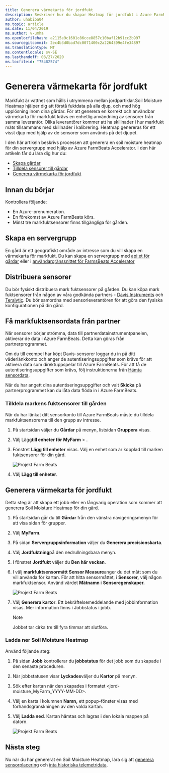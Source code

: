 ```yaml
---
title: Generera värmekarta för jordfukt
description: Beskriver hur du skapar Heatmap för jordfukt i Azure FarmBeats
author: uhabiba04
ms.topic: article
ms.date: 11/04/2019
ms.author: v-umha
ms.openlocfilehash: a2115e9c1601c86cce8857c10baf12b91cc2b997
ms.sourcegitcommit: 2ec4b3d0bad7dc0071400c2a2264399e4fe34897
ms.translationtype: MT
ms.contentlocale: sv-SE
ms.lasthandoff: 03/27/2020
ms.locfileid: "75482574"
---
```

# <a name="generate-soil-moisture-heatmap"></a>Generera värmekarta för jordfukt

Markfukt är vattnet som hålls i utrymmena mellan jordpartiklar.Soil Moisture Heatmap hjälper dig att förstå fuktdata på alla djup, och med hög upplösning inom dina gårdar. För att generera en korrekt och användbar värmekarta för markfukt krävs en enhetlig användning av sensorer från samma leverantör. Olika leverantörer kommer att ha skillnader i hur markfukt mäts tillsammans med skillnader i kalibrering. Heatmap genereras för ett visst djup med hjälp av de sensorer som används på det djupet.

I den här artikeln beskrivs processen att generera en soil moisture heatmap för din servergrupp med hjälp av Azure FarmBeats Accelerator. I den här artikeln får du lära dig hur du:

- [Skapa gårdar](#create-a-farm)
- [Tilldela sensorer till gårdar](#get-soil-moisture-sensor-data-from-partner)
- [Generera värmekarta för jordfukt](#generate-soil-moisture-heatmap)

## <a name="before-you-begin"></a>Innan du börjar

Kontrollera följande:  

- En Azure-prenumeration.
- En förekomst av Azure FarmBeats körs.
- Minst tre markfuktsensorer finns tillgängliga för gården.

## <a name="create-a-farm"></a>Skapa en servergrupp

En gård är ett geografiskt område av intresse som du vill skapa en värmekarta för markfukt. Du kan skapa en servergrupp med [api:et för gårdar](https://aka.ms/FarmBeatsDatahubSwagger) eller i [användargränssnittet för FarmsBeats Accelerator](manage-farms-in-azure-farmbeats.md#create-farms)

## <a name="deploy-sensors"></a>Distribuera sensorer

Du bör fysiskt distribuera mark fuktsensorer på gården. Du kan köpa mark fuktsensorer från någon av våra godkända partners - [Davis Instruments](https://www.davisinstruments.com/product/enviromonitor-gateway/) och [Teralytic](https://teralytic.com/). Du bör samordna med sensorleverantören för att göra den fysiska konfigurationen på din gård.

## <a name="get-soil-moisture-sensor-data-from-partner"></a>Få markfuktsensordata från partner

När sensorer börjar strömma, data till partnerdatainstrumentpanelen, aktiverar de data i Azure FarmBeats. Detta kan göras från partnerprogrammet.

Om du till exempel har köpt Davis-sensorer loggar du in på ditt väderlänkkonto och anger de autentiseringsuppgifter som krävs för att aktivera data som direktuppspelar till Azure FarmBeats. För att få de autentiseringsuppgifter som krävs, följ instruktionerna från [Hämta sensordata](get-sensor-data-from-sensor-partner.md#get-sensor-data-from-sensor-partners).

När du har angett dina autentiseringsuppgifter och valt **Skicka** på partnerprogrammet kan du låta data flöda in i Azure FarmBeats.

### <a name="assign-soil-moisture-sensors-to-the-farm"></a>Tilldela markens fuktsensorer till gården

När du har länkat ditt sensorkonto till Azure FarmBeats måste du tilldela markfuktsensorerna till den grupp av intresse.

1.  På startsidan väljer du **Gårdar** på menyn, listsidan **Gruppera** visas.
2.  Välj Lägg**till enheter för** **MyFarm** > .
3.  Fönstret **Lägg till enheter** visas. Välj en enhet som är kopplad till marken fuktsensorer för din gård.

    ![Projekt Farm Beats](./media/get-sensor-data-from-sensor-partner/add-devices-1.png)

4. Välj **Lägg till enheter**.     

## <a name="generate-soil-moisture-heatmap"></a>Generera värmekarta för jordfukt

Detta steg är att skapa ett jobb eller en långvarig operation som kommer att generera Soil Moisture Heatmap för din gård.

1.  På startsidan går du till **Gårdar** från den vänstra navigeringsmenyn för att visa sidan för grupper.
2.  Välj **MyFarm**.
3.  På sidan **Servergruppsinformation** väljer du **Generera precisionskarta**.
4.  Välj **Jordfuktning**på den nedrullningsbara menyn.
5.  I fönstret **Jordfukt** väljer du **Den här veckan**.
6.  I välj **markfuktsensormått** **Sensor Measure**anger du det mått som du vill använda för kartan.
    För att hitta sensormåttet, i **Sensorer,** välj någon markfuktsensor. Använd värdet **Mätnamn** i **Sensoregenskaper.**

    ![Projekt Farm Beats](./media/get-sensor-data-from-sensor-partner/soil-moisture-1.png)


7.  Välj **Generera kartor**.
    Ett bekräftelsemeddelande med jobbinformation visas. Mer information finns i Jobbstatus i jobb.

    >[!NOTE]
    > Jobbet tar cirka tre till fyra timmar att slutföra.

### <a name="download-the-soil-moisture-heatmap"></a>Ladda ner Soil Moisture Heatmap

Använd följande steg:

1. På sidan **Jobb** kontrollerar du **jobbstatus** för det jobb som du skapade i den senaste proceduren.
2. När jobbstatusen visar **Lyckades**väljer du **Kartor** på menyn.
3. Sök efter kartan när den skapades i formatet <jord-moisture_MyFarm_YYYY-MM-DD>.
4. Välj en karta i kolumnen **Namn,** ett popup-fönster visas med förhandsgranskningen av den valda kartan.
5. Välj **Ladda ned**. Kartan hämtas och lagras i den lokala mappen på datorn.

    ![Projekt Farm Beats](./media/get-sensor-data-from-sensor-partner/download-soil-moisture-map-1.png)

## <a name="next-steps"></a>Nästa steg

Nu när du har genererat en Soil Moisture Heatmap, lära sig att [generera sensorplacering](generate-maps-in-azure-farmbeats.md#sensor-placement-map) och [inta historiska telemetridata](ingest-historical-telemetry-data-in-azure-farmbeats.md). 
